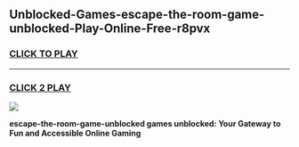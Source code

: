 
## Unblocked-Games-escape-the-room-game-unblocked-Play-Online-Free-r8pvx
<h3>
<a href="https://premium76.site?title=escape-the-room-game-unblocked&ref=26A">CLICK TO PLAY</a></h3>
<hr>

<h3>
<a href="https://premium76.site?title=escape-the-room-game-unblocked&ref=26A">CLICK 2 PLAY</a>
  
</h3>

<a href="https://premium76.site?title=escape-the-room-game-unblocked&ref=26A"><img src="https://clearcache.store/games.png"></a>


**escape-the-room-game-unblocked games unblocked: Your Gateway to Fun and Accessible Online Gaming**
